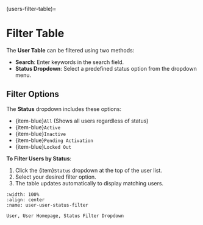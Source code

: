 (users-filter-table)=
# Filter Table

The **User Table** can be filtered using two methods:

- **Search**: Enter keywords in the search field.
- **Status Dropdown**: Select a predefined status option from the dropdown menu.

## Filter Options

The **Status** dropdown includes these options:

- {item-blue}`All` (Shows all users regardless of status)
- {item-blue}`Active`
- {item-blue}`Inactive`
- {item-blue}`Pending Activation`
- {item-blue}`Locked Out`

**To Filter Users by Status**:

1. Click the {item}`Status` dropdown at the top of the user list.
2. Select your desired filter option.
3. The table updates automatically to display matching users.

```{lazyfigure} ../../../../_static/solo_app/User/Users/user-user-status-filter.webp
:width: 100%
:align: center
:name: user-user-status-filter

User, User Homepage, Status Filter Dropdown
```
